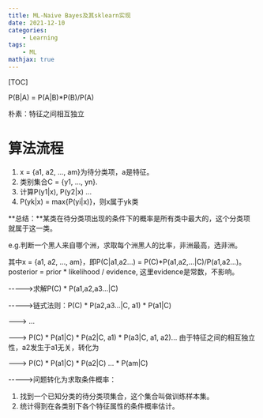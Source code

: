 ```yaml
---
title: ML-Naive Bayes及其sklearn实现
date: 2021-12-10
categories: 
    - Learning
tags:  
    - ML
mathjax: true
---
```

[TOC]

P(B|A) = P(A|B)*P(B)/P(A)

朴素：特征之间相互独立

# 算法流程

1. x = {a1, a2, ..., am}为待分类项，a是特征。
2. 类别集合C = {y1, ..., yn}.
3. 计算P(y1|x), P(y2|x) ...
4. P(yk|x) = max{P(yi|x)}，则x属于yk类

<!-- more -->

**总结：**某类在待分类项出现的条件下的概率是所有类中最大的，这个分类项就属于这一类。

e.g.判断一个黑人来自哪个洲，求取每个洲黑人的比率，非洲最高，选非洲。

其中x = {a1, a2, ..., am}，即P(C|a1,a2...) = P(C)\*P(a1,a2,...|C)/P(a1,a2...)。posterior = prior \* likelihood / evidence, 这里evidence是常数，不影响。

----->求解P(C) \* P(a1,a2,a3...|C)

----->链式法则：P(C) \* P(a2,a3...|C, a1) \* P(a1|C)

---> ...

---> P(C) \* P(a1|C) \* P(a2|C, a1) \* P(a3|C, a1, a2)...
由于特征之间的相互独立性，a2发生于a1无关，转化为

---> P(C) \* P(a1|C) \* P(a2|C) ...  \* P(am|C)

----->问题转化为求取条件概率：

1. 找到一个已知分类的待分类项集合，这个集合叫做训练样本集。
2. 统计得到在各类别下各个特征属性的条件概率估计。